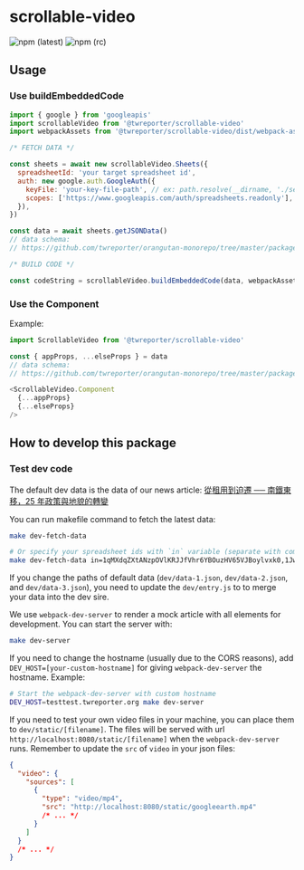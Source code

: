# scrollable-video

![npm (latest)](https://img.shields.io/npm/v/@twreporter/scrollable-video/latest)
![npm (rc)](https://img.shields.io/npm/v/@twreporter/scrollable-video/rc)

## Usage

### Use buildEmbeddedCode

```js
import { google } from 'googleapis'
import scrollableVideo from '@twreporter/scrollable-video'
import webpackAssets from '@twreporter/scrollable-video/dist/webpack-assets.json'

/* FETCH DATA */

const sheets = await new scrollableVideo.Sheets({
  spreadsheetId: 'your target spreadsheet id',
  auth: new google.auth.GoogleAuth({
    keyFile: 'your-key-file-path', // ex: path.resolve(__dirname, './service-account.json')
    scopes: ['https://www.googleapis.com/auth/spreadsheets.readonly'],
  }),
})

const data = await sheets.getJSONData()
// data schema:
// https://github.com/twreporter/orangutan-monorepo/tree/master/packages/scrollable-video/src/types.js

/* BUILD CODE */

const codeString = scrollableVideo.buildEmbeddedCode(data, webpackAssets)
```

### Use the Component

Example:

```js
import ScrollableVideo from '@twreporter/scrollable-video'

const { appProps, ...elseProps } = data
// data schema:
// https://github.com/twreporter/orangutan-monorepo/tree/master/packages/scrollable-video/src/types.js

<ScrollableVideo.Component
  {...appProps}
  {...elseProps}
/>
```

## How to develop this package

### Test dev code

The default dev data is the data of our news article: [從租用到迫遷 ── 南鐵東移，25 年政策與地貌的轉變](https://www.twreporter.org/a/tainan-underground-railway-project-controversy)

You can run makefile command to fetch the latest data:

```sh
make dev-fetch-data

# Or specify your spreadsheet ids with `in` variable (separate with commas)
make dev-fetch-data in=1qMXdqZXtANzpOVlKRJJfVhr6YBOuzHV65VJBoylvxk0,1JwQ95yOsr7NEaAv4eX2L0b_hgKFVNqB6L2LE_rW_UXc,1P-RjNv-dFpEH0TadDHr8bEg-L-58or4IxeOgTWPO6Mo
```

If you change the paths of default data (`dev/data-1.json`, `dev/data-2.json`, and `dev/data-3.json`), you need to update the `dev/entry.js` to to merge your data into the dev sire.

We use `webpack-dev-server` to render a mock article with all elements for development. You can start the server with:

```sh
make dev-server
```

If you need to change the hostname (usually due to the CORS reasons), add `DEV_HOST=[your-custom-hostname]` for giving `webpack-dev-server` the hostname. Example:

```sh
# Start the webpack-dev-server with custom hostname
DEV_HOST=testtest.twreporter.org make dev-server
```

If you need to test your own video files in your machine, you can place them to `dev/static/[filename]`. The files will be served with url `http://localhost:8080/static/[filename]` when the `webpack-dev-server` runs. Remember to update the `src` of `video` in your json files:

```json
{
  "video": {
    "sources": [
      {
        "type": "video/mp4",
        "src": "http://localhost:8080/static/googleearth.mp4"
        /* ... */
      }
    ]
  }
  /* ... */
}
```
